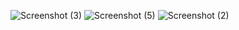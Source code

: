 ![Screenshot (3)](https://github.com/gaurav0903/Text-And-Notes-App/assets/92664317/084dc11e-0a3d-438c-9d4d-39057bf38d3c)
![Screenshot (5)](https://github.com/gaurav0903/Text-And-Notes-App/assets/92664317/de2ac817-dbc5-4511-9262-fe2974cf2425)
![Screenshot (2)](https://github.com/gaurav0903/Text-And-Notes-App/assets/92664317/9fd66cd3-19c3-48f9-b230-3c95ae94edb2)
